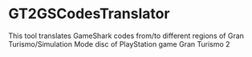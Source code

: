 # GT2GSCodesTranslator
This tool translates GameShark codes from/to different regions of Gran Turismo/Simulation Mode disc of PlayStation game Gran Turismo 2
